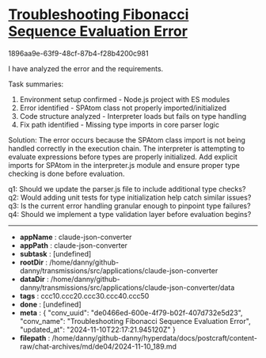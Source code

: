 # [Troubleshooting Fibonacci Sequence Evaluation Error](https://claude.ai/chat/de0466ed-600e-4f79-b02f-407d732e5d23)

1896aa9e-63f9-48cf-87b4-f28b4200c981

 I have analyzed the error and the requirements.

Task summaries:
1. Environment setup confirmed - Node.js project with ES modules
2. Error identified - SPAtom class not properly imported/initialized  
3. Code structure analyzed - Interpreter loads but fails on type handling
4. Fix path identified - Missing type imports in core parser logic

Solution:
The error occurs because the SPAtom class import is not being handled correctly in the execution chain. The interpreter is attempting to evaluate expressions before types are properly initialized. Add explicit imports for SPAtom in the interpreter.js module and ensure proper type checking is done before evaluation.

q1: Should we update the parser.js file to include additional type checks?
q2: Would adding unit tests for type initialization help catch similar issues?
q3: Is the current error handling granular enough to pinpoint type failures?
q4: Should we implement a type validation layer before evaluation begins?

---

* **appName** : claude-json-converter
* **appPath** : claude-json-converter
* **subtask** : [undefined]
* **rootDir** : /home/danny/github-danny/transmissions/src/applications/claude-json-converter
* **dataDir** : /home/danny/github-danny/transmissions/src/applications/claude-json-converter/data
* **tags** : ccc10.ccc20.ccc30.ccc40.ccc50
* **done** : [undefined]
* **meta** : {
  "conv_uuid": "de0466ed-600e-4f79-b02f-407d732e5d23",
  "conv_name": "Troubleshooting Fibonacci Sequence Evaluation Error",
  "updated_at": "2024-11-10T22:17:21.945120Z"
}
* **filepath** : /home/danny/github-danny/hyperdata/docs/postcraft/content-raw/chat-archives/md/de04/2024-11-10_189.md